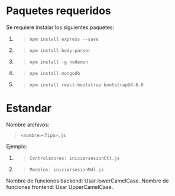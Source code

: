 # Paquetes requeridos
Se requiere instalar los siguientes paquetes:
1. > `npm install express --save`
2. > `npm install body-parser`
3. > `npm install -g nodemon`
4. > `npm install mongodb` 
5. > `npm install react-bootstrap bootstrap@4.6.0`

# Estandar
Nombre archivos:
> `<nombre><Tipo>.js`
 
Ejemplo:
1. > `Controladores: iniciarsesionCtl.js`
2. > `Modelos: iniciarsesionMdl.js`

Nombre de funciones backend: Usar lowerCamelCase.
Nombre de funciones frontend: Usar UpperCamelCase.
